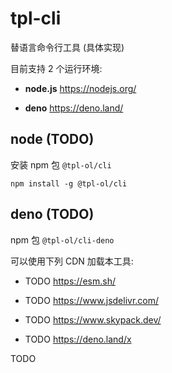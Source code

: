 # tpl-cli

替语言命令行工具 (具体实现)

目前支持 2 个运行环境:

- **node.js** <https://nodejs.org/>

- **deno** <https://deno.land/>

## node (TODO)

安装 npm 包 `@tpl-ol/cli`

```
npm install -g @tpl-ol/cli
```

## deno (TODO)

npm 包 `@tpl-ol/cli-deno`

可以使用下列 CDN 加载本工具:

- TODO <https://esm.sh/>

- TODO <https://www.jsdelivr.com/>

- TODO <https://www.skypack.dev/>

- TODO <https://deno.land/x>

TODO
